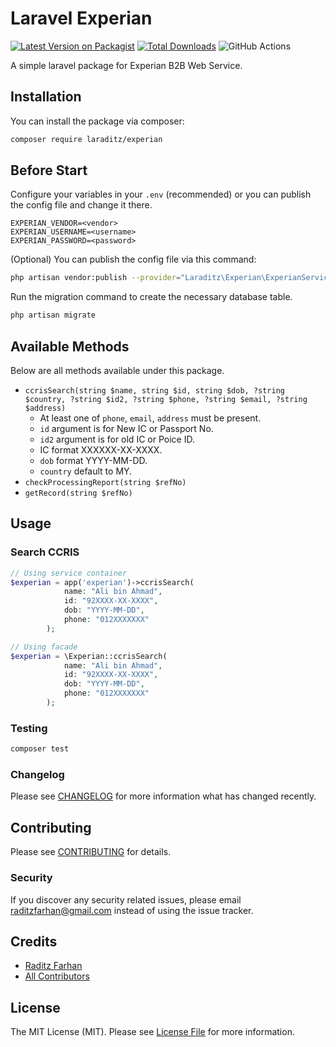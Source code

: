 # Laravel Experian

[![Latest Version on Packagist](https://img.shields.io/packagist/v/laraditz/experian.svg?style=flat-square)](https://packagist.org/packages/laraditz/experian)
[![Total Downloads](https://img.shields.io/packagist/dt/laraditz/experian.svg?style=flat-square)](https://packagist.org/packages/laraditz/experian)
![GitHub Actions](https://github.com/laraditz/experian/actions/workflows/main.yml/badge.svg)

A simple laravel package for Experian B2B Web Service.

## Installation

You can install the package via composer:

```bash
composer require laraditz/experian
```

## Before Start

Configure your variables in your `.env` (recommended) or you can publish the config file and change it there.

```
EXPERIAN_VENDOR=<vendor>
EXPERIAN_USERNAME=<username>
EXPERIAN_PASSWORD=<password>
```

(Optional) You can publish the config file via this command:
```bash
php artisan vendor:publish --provider="Laraditz\Experian\ExperianServiceProvider" --tag="config"
```

Run the migration command to create the necessary database table.
```bash
php artisan migrate
```

## Available Methods

Below are all methods available under this package.

- `ccrisSearch(string $name, string $id, string $dob, ?string $country, ?string $id2, ?string $phone, ?string $email, ?string $address)`
    - At least one of `phone`, `email`, `address` must be present.
    - `id` argument is for New IC or Passport No.
    - `id2` argument is for old IC or Poice ID.
    - IC format XXXXXX-XX-XXXX.
    - `dob` format YYYY-MM-DD.
    - `country` default to MY.
- `checkProcessingReport(string $refNo)`
- `getRecord(string $refNo)`

## Usage

### Search CCRIS

```php
// Using service container
$experian = app('experian')->ccrisSearch(
            name: "Ali bin Ahmad",
            id: "92XXXX-XX-XXXX",
            dob: "YYYY-MM-DD",
            phone: "012XXXXXXX" 
        );  

// Using facade
$experian = \Experian::ccrisSearch(
            name: "Ali bin Ahmad",
            id: "92XXXX-XX-XXXX",
            dob: "YYYY-MM-DD",
            phone: "012XXXXXXX" 
        ); 
```

### Testing

```bash
composer test
```

### Changelog

Please see [CHANGELOG](CHANGELOG.md) for more information what has changed recently.

## Contributing

Please see [CONTRIBUTING](CONTRIBUTING.md) for details.

### Security

If you discover any security related issues, please email raditzfarhan@gmail.com instead of using the issue tracker.

## Credits

-   [Raditz Farhan](https://github.com/laraditz)
-   [All Contributors](../../contributors)

## License

The MIT License (MIT). Please see [License File](LICENSE.md) for more information.

